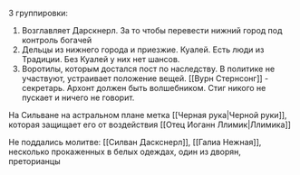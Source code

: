 3 группировки:
1. Возглавляет Дарскнерл. За то чтобы перевести нижний город под контроль богачей
2. Дельцы из нижнего города и приезжие. Куалей. Есть люди из Традиции. Без Куалей у них нет шансов.
3. Воротилы, которым достался пост по наследству. В политике не участвуют, устраивает положение вещей. [[Вурн Стернсонг]] - секретарь.
Архонт должен быть волшебником. Стиг никого не пускает и ничего не говорит. 

На Сильване на астральном плане метка [[Черная рука|Черной руки]], которая защищает его от воздействия [[Отец Иоганн Ллимик|Ллимика]]   

Не поддались молитве: [[Силван Даскснерл]], [[Галиа Нежная]], несколько прокаженных в белых одеждах, один из дворян, преторианцы
